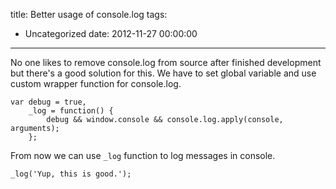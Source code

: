title: Better usage of console.log
tags:
  - Uncategorized
date: 2012-11-27 00:00:00
---

No one likes to remove console.log from source after finished development but there's a good solution for this. We have to set global variable and use custom wrapper function for console.log.

```
var debug = true,
    _log = function() {
        debug && window.console && console.log.apply(console, arguments);
    };
```

From now we can use `_log` function to log messages in console.

```
_log('Yup, this is good.');
```
    
